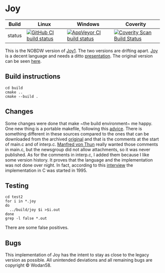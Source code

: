 Joy
===

Build|Linux|Windows|Coverity
---|---|---|---
status|[![GitHub CI build status](https://github.com/Wodan58/Joy/actions/workflows/cmake.yml/badge.svg)](https://github.com/Wodan58/Joy/actions/workflows/cmake.yml)|[![AppVeyor CI build status](https://ci.appveyor.com/api/projects/status/github/Wodan58/Joy?branch=master&svg=true)](https://ci.appveyor.com/project/Wodan58/Joy)|[![Coverity Scan Build Status](https://img.shields.io/coverity/scan/14641.svg)](https://scan.coverity.com/projects/wodan58-joy)

This is the NOBDW version of [Joy1](https://github.com/Wodan58/joy1).
The two versions are drifting apart.
[Joy](http://www.complang.tuwien.ac.at/anton/euroforth/ef01/thun01.pdf) is a
decent language and needs a ditto
[presentation](http://www.complang.tuwien.ac.at/anton/euroforth/ef01/thomas01a.pdf). The original version can be seen [here](https://github.com/Wodan58/joy0).

Build instructions
------------------

    cd build
    cmake ..
    cmake --build .

Changes
-------

Some changes were done that make ~the build environment~ me happy. One new
thing is a portable makefile, following this [advice](http://nullprogram.com/blog/2017/08/20).
There is something different in these sources compared to the ones that can be
downloaded from the archived [original](http://web.archive.org/web/20030602190407/https://www.latrobe.edu.au/philosophy/phimvt/joy.html) and that is the
comments at the start of main.c and of interp.c.
[Manfred von Thun](http://fogus.me/important/von-thun/) really wanted those
comments in main.c, but the newsgroup did not allow attachments, so it was
never published.
As for the comments in interp.c, I added them because I like some version
history. It proves that the language and the implementation was not done over
night.
In fact, according to this [interview](http://archive.vector.org.uk/art10000350)
the implementation in C was started in 1995.

Testing
-------

    cd test2
    for i in *.joy
    do
      ../build/joy $i >$i.out
    done
    grep -l false *.out

There are some false positives.

Bugs
----

This implementation of Joy has the intent to stay as close to the legacy
version as possible. All unintended deviations and all remaining bugs are
copyright © Wodan58.
